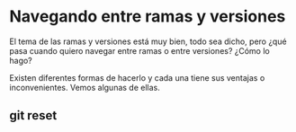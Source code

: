 # Navegando entre ramas y versiones
El tema de las ramas y versiones está muy bien, todo sea dicho, pero ¿qué pasa cuando quiero navegar entre ramas o entre versiones? ¿Cómo lo hago?

Existen diferentes formas de hacerlo y cada una tiene sus ventajas o inconvenientes. Vemos algunas de ellas.

## git reset
